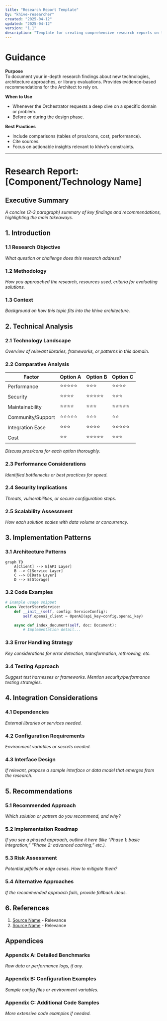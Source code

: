 ```yaml
---
title: "Research Report Template"
by: "khive-researcher"
created: "2025-04-12"
updated: "2025-04-12"
version: "1.1"
description: "Template for creating comprehensive research reports on technologies and components for the khive project"
---
```


# Guidance

**Purpose**\
To document your in-depth research findings about new technologies, architecture
approaches, or library evaluations. Provides evidence-based recommendations for
the Architect to rely on.

**When to Use**

- Whenever the Orchestrator requests a deep dive on a specific domain or
  problem.
- Before or during the design phase.

**Best Practices**

- Include comparisons (tables of pros/cons, cost, performance).
- Cite sources.
- Focus on actionable insights relevant to khive’s constraints.

---

# Research Report: [Component/Technology Name]

## Executive Summary

_A concise (2-3 paragraph) summary of key findings and recommendations,
highlighting the main takeaways._

## 1. Introduction

### 1.1 Research Objective

_What question or challenge does this research address?_

### 1.2 Methodology

_How you approached the research, resources used, criteria for evaluating
solutions._

### 1.3 Context

_Background on how this topic fits into the khive architecture._

## 2. Technical Analysis

### 2.1 Technology Landscape

_Overview of relevant libraries, frameworks, or patterns in this domain._

### 2.2 Comparative Analysis

| Factor            | Option A   | Option B   | Option C   |
| ----------------- | ---------- | ---------- | ---------- |
| Performance       | ⭐⭐⭐⭐⭐ | ⭐⭐⭐     | ⭐⭐⭐⭐   |
| Security          | ⭐⭐⭐⭐   | ⭐⭐⭐⭐⭐ | ⭐⭐⭐     |
| Maintainability   | ⭐⭐⭐⭐   | ⭐⭐⭐     | ⭐⭐⭐⭐⭐ |
| Community/Support | ⭐⭐⭐⭐⭐ | ⭐⭐⭐     | ⭐⭐       |
| Integration Ease  | ⭐⭐⭐     | ⭐⭐⭐⭐   | ⭐⭐⭐⭐⭐ |
| Cost              | ⭐⭐       | ⭐⭐⭐⭐⭐ | ⭐⭐⭐     |

_Discuss pros/cons for each option thoroughly._

### 2.3 Performance Considerations

_Identified bottlenecks or best practices for speed._

### 2.4 Security Implications

_Threats, vulnerabilities, or secure configuration steps._

### 2.5 Scalability Assessment

_How each solution scales with data volume or concurrency._

## 3. Implementation Patterns

### 3.1 Architecture Patterns

```mermaid
graph TD
    A[Client] --> B[API Layer]
    B --> C[Service Layer]
    C --> D[Data Layer]
    D --> E[Storage]
```

### 3.2 Code Examples

```python
# Example usage snippet
class VectorStoreService:
    def __init__(self, config: ServiceConfig):
        self.openai_client = OpenAI(api_key=config.openai_key)

    async def index_document(self, doc: Document):
        # Implementation detail...
```

### 3.3 Error Handling Strategy

_Key considerations for error detection, transformation, rethrowing, etc._

### 3.4 Testing Approach

_Suggest test harnesses or frameworks. Mention security/performance testing
strategies._

## 4. Integration Considerations

### 4.1 Dependencies

_External libraries or services needed._

### 4.2 Configuration Requirements

_Environment variables or secrets needed._

### 4.3 Interface Design

_If relevant, propose a sample interface or data model that emerges from the
research._

## 5. Recommendations

### 5.1 Recommended Approach

_Which solution or pattern do you recommend, and why?_

### 5.2 Implementation Roadmap

_If you see a phased approach, outline it here (like “Phase 1: basic
integration,” “Phase 2: advanced caching,” etc.)._

### 5.3 Risk Assessment

_Potential pitfalls or edge cases. How to mitigate them?_

### 5.4 Alternative Approaches

_If the recommended approach fails, provide fallback ideas._

## 6. References

1. [Source Name](URL) - Relevance
2. [Source Name](URL) - Relevance

## Appendices

### Appendix A: Detailed Benchmarks

_Raw data or performance logs, if any._

### Appendix B: Configuration Examples

_Sample config files or environment variables._

### Appendix C: Additional Code Samples

_More extensive code examples if needed._

